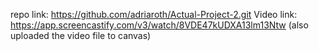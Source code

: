 repo link: https://github.com/adriaroth/Actual-Project-2.git
Video link: https://app.screencastify.com/v3/watch/8VDE47kUDXA13lm13Ntw
(also uploaded the video file to canvas)
